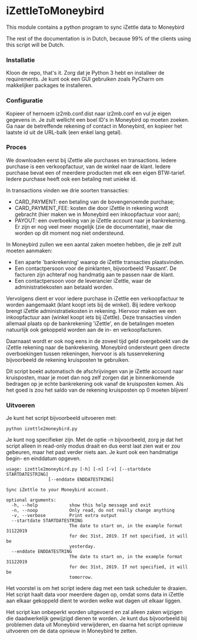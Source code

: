 # iZettleToMoneybird
This module contains a python program to sync iZettle data to Moneybird

The rest of the documentation is in Dutch, because 99% of the clients using this script will be Dutch.



### Installatie
Kloon de repo, that's it. Zorg dat je Python 3 hebt en installeer de requirements. Je kunt ook een GUI gebruiken 
zoals PyCharm om makkelijker packages te installeren.

### Configuratie

Kopieer of hernoem iz2mb.conf.dist naar iz2mb.conf en vul je eigen gegevens in. Je zult wellicht een boel ID's in 
Moneybird op moeten zoeken. Ga naar de betreffende rekening of contact in Moneybird, en kopieer het laatste id uit 
de URL-balk (een enkel lang getal).

### Proces

We downloaden eerst bij iZettle alle purchases en transactions. Iedere purchase is een verkoopfactuur, van de winkel 
naar de klant. Iedere purchase bevat een of meerdere producten met elk een eigen BTW-tarief. Iedere purchase heeft
ook een betaling met unieke id.

In transactions vinden we drie soorten transacties:
* CARD_PAYMENT: een betaling van de bovengenoemde purchase;
* CARD_PAYMENT_FEE: kosten die door iZettle in rekening wordt gebracht (hier maken we in Moneybird een inkoopfactuur voor aan);
* PAYOUT: een overboeking van je iZettle account naar je bankrekening.
Er zijn er nog veel meer mogelijk (zie de documentatie), maar die worden op dit moment nog niet ondersteund.

In Moneybird zullen we een aantal zaken moeten hebben, die je zelf zult moeten aanmaken:

* Een aparte 'bankrekening' waarop de iZettle transacties plaatsvinden.
* Een contactpersoon voor de pinklanten, bijvoorbeeld 'Passant'. De facturen zijn achteraf nog handmatig aan te passen naar de klant.
* Een contactpersoon voor de leverancier iZettle, waar de administratiekosten aan betaald worden.

Vervolgens dient er voor iedere purchase in iZettle een verkoopfactuur te worden aangemaakt (klant koopt iets bij de winkel).
Bij iedere verkoop brengt iZettle administratiekosten in rekening. Hiervoor maken we een inkoopfactuur aan (winkel koopt iets
bij iZettle). Deze transacties vinden allemaal plaats op de bankrekening 'iZettle', en de betalingen moeten natuurlijk ook
gekoppeld worden aan de in- en verkoopfacturen.

Daarnaast wordt er ook nog eens in de zoveel tijd geld overgeboekt van de iZettle rekening naar de bankrekening. Moneybird
ondersteunt geen directe overboekingen tussen rekeningen, hiervoor is als tussenrekening bijvoorbeeld de rekening kruisposten
te gebruiken. 

Dit script boekt automatisch de afschrijvingen van je iZettle account naar kruisposten, maar je moet dan nog zelf zorgen
dat je binnenkomende bedragen op je echte bankrekening ook vanaf de kruisposten komen. Als het goed is zou het saldo van
de rekening kruisposten op 0 moeten blijven!


### Uitvoeren

Je kunt het script bijvoorbeeld uitvoeren met:

    python izettle2moneybird.py
    
Je kunt nog specifieker zijn. Met de optie -n bijvoorbeeld, zorg je dat het script alleen in read-only modus draait en dus eerst laat zien wat er zou gebeuren, maar het past verder niets aan. Je kunt ook een handmatige begin- en einddatum opgeven.


    usage: izettle2moneybird.py [-h] [-n] [-v] [--startdate STARTDATESTRING]
                    [--enddate ENDDATESTRING]
    
    Sync iZettle to your Moneybird account.
    
    optional arguments:
      -h, --help            show this help message and exit
      -n, --noop            Only read, do not really change anything
      -v, --verbose         Print extra output
      --startdate STARTDATESTRING
                            The date to start on, in the example format 31122019
                            for dec 31st, 2019. If not specified, it will be
                            yesterday.
      --enddate ENDDATESTRING
                            The date to start on, in the example format 31122019
                            for dec 31st, 2019. If not specified, it will be
                            tomorrow.
                            

Het voorstel is om het script iedere dag met een task scheduler te draaien. Het script haalt data voor meerdere dagen op, omdat soms data in iZettle aan elkaar gekoppeld dient te worden welke wat dagen uit elkaar liggen.

Het script kan onbeperkt worden uitgevoerd en zal alleen zaken wijzigen die daadwerkelijk gewijzigd dienen te worden. Je kunt dus bijvoorbeeld bij problemen data uit Moneybird verwijderen, en daarna het script opnieuw uitvoeren om de data opnieuw in Moneybird te zetten.